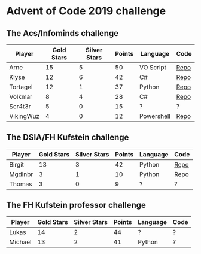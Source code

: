 # Advent of Code 2019 challenge

## The Acs/Infominds challenge

| Player | Gold Stars | Silver Stars | Points | Language | Code |
|--|--|--|--|--|--|
| Arne | 15 | 5 | 50 | VO Script | [Repo](https://github.com/ArneOrtlinghaus/AdventofCode) |
| Klyse | 12 | 6 | 42 | C# | [Repo](https://github.com/klyse/AdventOfCode2019) |
| Tortagel | 12 | 1 | 37 | Python | [Repo](https://github.com/tortagel/AdventOfCode) |
| Volkmar | 8 | 4 | 28 | C# | [Repo](https://github.com/VolkmarR/AdventOfCode2019) |
| Scr4t3r | 5 | 0 | 15 | ? | ? |
| VikingWuz | 4 | 0 | 12 | Powershell | [Repo](https://github.com/VikingWuz/AoC2019) |
  
## The DSIA/FH Kufstein challenge

| Player | Gold Stars | Silver Stars | Points | Language | Code |
|--|--|--|--|--|--|
| Birgit  | 13 | 3 | 42 | Python | [Repo](https://github.com/breibi/adventofcode2019) |
| Mgdlnbr | 3 | 1 | 10 | Python | [Repo](https://github.com/mgdlnbr/adventofcode2019) |
| Thomas | 3 | 0 | 9 | ? | ? |

## The FH Kufstein professor challenge

| Player | Gold Stars | Silver Stars | Points | Language | Code |
|--|--|--|--|--|--|
| Lukas  | 14 | 2 | 44 | ? | ? |
| Michael | 13 | 2 | 41 | Python | ? |
